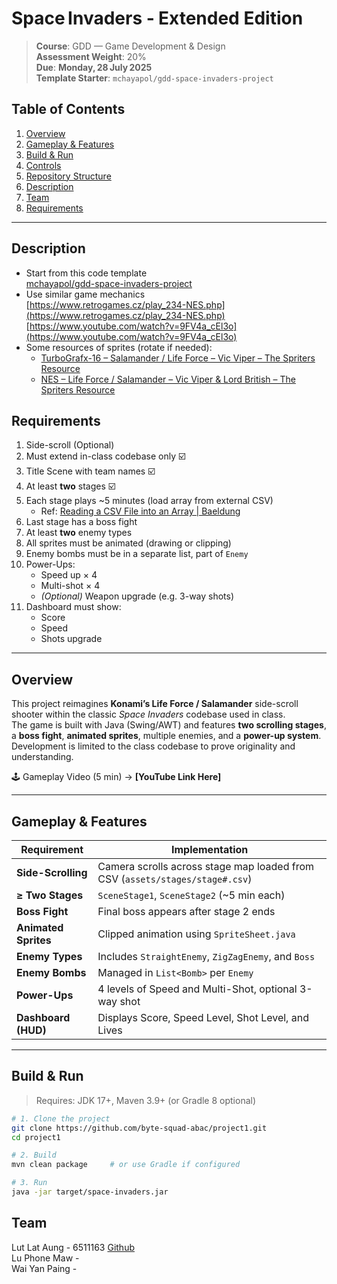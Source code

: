 # Space Invaders ‑ Extended Edition

> **Course**: GDD — Game Development & Design  
> **Assessment Weight**: 20%  
> **Due**: **Monday, 28 July 2025**  
> **Template Starter**: `mchayapol/gdd-space-invaders-project`


## Table of Contents

1. [Overview](#overview)  
2. [Gameplay & Features](#gameplay--features)  
3. [Build & Run](#build--run)  
4. [Controls](#controls)  
5. [Repository Structure](#repository-structure)  
6. [Description](#description)  
7. [Team](#team)  
8. [Requirements](#requirements)

---

## Description

- Start from this code template  
  [mchayapol/gdd-space-invaders-project](https://github.com/mchayapol/gdd-space-invaders-project)  
- Use similar game mechanics  
  [https://www.retrogames.cz/play_234-NES.php](https://www.retrogames.cz/play_234-NES.php)  
  [https://www.youtube.com/watch?v=9FV4a_cEl3o](https://www.youtube.com/watch?v=9FV4a_cEl3o)  
- Some resources of sprites (rotate if needed):
  - [TurboGrafx-16 – Salamander / Life Force – Vic Viper – The Spriters Resource](https://www.spriters-resource.com/turbografx_16/salamanderlifeforce/sheet/123101/)  
  - [NES – Life Force / Salamander – Vic Viper & Lord British – The Spriters Resource](https://www.spriters-resource.com/nes/lifeforcesalamander/sheet/121201/)

## Requirements

1. Side-scroll (Optional) 
2. Must extend in-class codebase only  ☑️
3. Title Scene with team names  ☑️
4. At least **two** stages  ☑️
5. Each stage plays ~5 minutes (load array from external CSV)  
   - Ref: [Reading a CSV File into an Array | Baeldung](https://www.baeldung.com/java-csv-file-array)  
6. Last stage has a boss fight  
7. At least **two** enemy types  
8. All sprites must be animated (drawing or clipping)  
9. Enemy bombs must be in a separate list, part of `Enemy`  
10. Power-Ups:
    - Speed up × 4
    - Multi-shot × 4
    - *(Optional)* Weapon upgrade (e.g. 3-way shots)  
11. Dashboard must show:
    - Score
    - Speed
    - Shots upgrade

---


## Overview

This project reimagines **Konami’s Life Force / Salamander** side-scroll shooter within the classic *Space Invaders* codebase used in class.  
The game is built with Java (Swing/AWT) and features **two scrolling stages**, a **boss fight**, **animated sprites**, multiple enemies, and a **power-up system**.  
Development is limited to the class codebase to prove originality and understanding.

🕹 Gameplay Video (5 min) → **[YouTube Link Here]**

---

## Gameplay & Features

| Requirement           | Implementation                                                                 |
| --------------------- | ------------------------------------------------------------------------------ |
| **Side-Scrolling**    | Camera scrolls across stage map loaded from CSV (`assets/stages/stage#.csv`)   |
| **≥ Two Stages**      | `SceneStage1`, `SceneStage2` (~5 min each)                                     |
| **Boss Fight**        | Final boss appears after stage 2 ends                                          |
| **Animated Sprites**  | Clipped animation using `SpriteSheet.java`                                     |
| **Enemy Types**       | Includes `StraightEnemy`, `ZigZagEnemy`, and `Boss`                            |
| **Enemy Bombs**       | Managed in `List<Bomb>` per `Enemy`                                            |
| **Power-Ups**         | 4 levels of Speed and Multi-Shot, optional 3-way shot                          |
| **Dashboard (HUD)**   | Displays Score, Speed Level, Shot Level, and Lives                             |

---

## Build & Run

> Requires: JDK 17+, Maven 3.9+ (or Gradle 8 optional)

```bash
# 1. Clone the project
git clone https://github.com/byte-squad-abac/project1.git
cd project1

# 2. Build
mvn clean package     # or use Gradle if configured

# 3. Run
java -jar target/space-invaders.jar
```
## Team

Lut Lat Aung - 6511163 [Github](https://github.com/Lut-Lat-Aung)<br>
Lu Phone Maw -                   <br>
Wai Yan Paing -                  <br>


